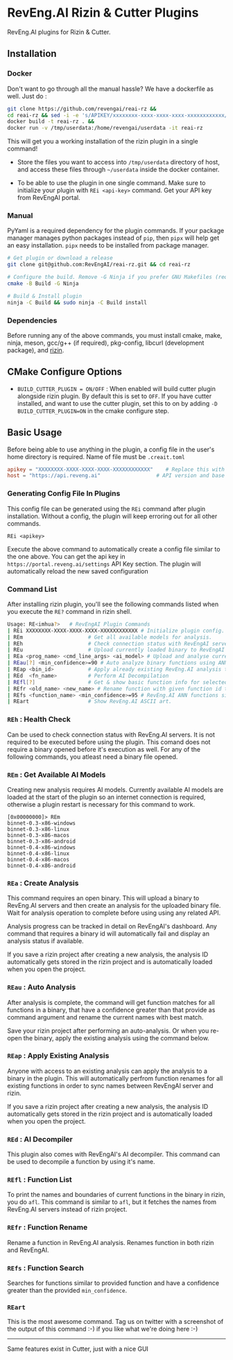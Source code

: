 # RevEng.AI Rizin & Cutter Plugins

RevEng.AI plugins for Rizin & Cutter.

## Installation

### Docker

Don't want to go through all the manual hassle? We have a dockerfile as well.
Just do :

```bash
git clone https://github.com/revengai/reai-rz && 
cd reai-rz && sed -i -e 's/APIKEY/xxxxxxxx-xxxx-xxxx-xxxx-xxxxxxxxxxxx/g' Dockerfile && 
docker build -t reai-rz . &&
docker run -v /tmp/userdata:/home/revengai/userdata -it reai-rz
```

This will get you a working installation of the rizin plugin in a single command!

- Store the files you want to access into `/tmp/userdata` directory of host,
  and access these files through `~/userdata` inside the docker container.

- To be able to use the plugin in one single command. Make sure to initialize your plugin with
  `REi <api-key>` command. Get your API key from RevEngAI portal.

### Manual

PyYaml is a required dependency for the plugin commands. If your package manager manages
python packages instead of `pip`, then `pipx` will help get an easy installation.
`pipx` needs to be installed from package manager.

```sh
# Get plugin or download a release
git clone git@github.com:RevEngAI/reai-rz.git && cd reai-rz

# Configure the build. Remove -G Ninja if you prefer GNU Makefiles (requires make)
cmake -B Build -G Ninja

# Build & Install plugin
ninja -C Build && sudo ninja -C Build install
```

### Dependencies

Before running any of the above commands, you must install cmake, make, ninja, meson, gcc/g++ (if required), pkg-config, libcurl (development package), and [rizin](https://github.com/rizinorg/rizin?tab=readme-ov-file#how-to-build).

## CMake Configure Options

- `BUILD_CUTTER_PLUGIN = ON/OFF` : When enabled will build cutter plugin alongside rizin plugin. By default
this is set to `OFF`. If you have cutter installed, and want to use the cutter plugin, set this to on
by adding `-D BUILD_CUTTER_PLUGIN=ON` in the cmake configure step.

## Basic Usage

Before being able to use anything in the plugin, a config file in the user's home
directory is required. Name of file must be `.creait.toml`

```toml
apikey = "XXXXXXXX-XXXX-XXXX-XXXX-XXXXXXXXXXXX"    # Replace this with your own API key
host = "https://api.reveng.ai"                  # API version and base endpoint
```

### Generating Config File In Plugins

This config file can be generated using the `REi` command after plugin installation.
Without a config, the plugin will keep erroring out for all other commands.

`REi <apikey>`

Execute the above command to automatically create a config file similar to the one above.
You can get the api key in `https://portal.reveng.ai/settings` API Key section. The plugin
will automatically reload the new saved configuration

### Command List

After installing rizin plugin, you'll see the following commands listed when you execute the
`RE?` command in rizin shell.

```sh
Usage: RE<imhua?>   # RevEngAI Plugin Commands
| REi XXXXXXXX-XXXX-XXXX-XXXX-XXXXXXXXXXXX # Initialize plugin config.
| REm                     # Get all available models for analysis.
| REh                     # Check connection status with RevEngAI servers.
| REu                     # Upload currently loaded binary to RevEngAI servers.
| REa <prog_name> <cmd_line_args> <ai_model> # Upload and analyse currently loaded binary
| REau[?] <min_confidence>=90 # Auto analyze binary functions using ANN and perform batch rename.
| REap <bin_id>           # Apply already existing RevEng.AI analysis to this binary.
| REd  <fn_name>          # Perform AI Decompilation
| REfl[?]                 # Get & show basic function info for selected binary.
| REfr <old_name> <new_name> # Rename function with given function id to given name.
| REfs <function_name> <min_confidence>=95 # RevEng.AI ANN functions similarity search.
| REart                   # Show RevEng.AI ASCII art.
```

### `REh` : Health Check

Can be used to check connection status with RevEng.AI servers. It is not required to be executed
before using the plugin. This comand does not require a binary opened before it's execution as well.
For any of the following commands, you atleast need a binary file opened.

### `REm` : Get Available AI Models

Creating new analysis requires AI models. Currently available AI models are loaded at the start of the
plugin so an internet connection is required, otherwise a plugin restart is necessary for this command to work.

```
[0x00000000]> REm
binnet-0.3-x86-windows
binnet-0.3-x86-linux
binnet-0.3-x86-macos
binnet-0.3-x86-android
binnet-0.4-x86-windows
binnet-0.4-x86-linux
binnet-0.4-x86-macos
binnet-0.4-x86-android
```

### `REa` : Create Analysis

This command requires an open binary. This will upload a binary to RevEng.AI servers and then
create an analysis for the uploaded binary file. Wait for analysis operation to complete before
using using any related API.

Analysis progress can be tracked in detail on RevEngAI's dashboard. Any command that requires
a binary id will automatically fail and display an analysis status if available.

If you save a rizin project after creating a new analysis, the analysis ID automatically gets
stored in the rizin project and is automatically loaded when you open the project.

### `REau` : Auto Analysis

After analysis is complete, the command will get function matches for all functions in a binary,
that have a confidence greater than that provide as command argument and rename the current names
with best match.

Save your rizin project after performing an auto-analysis. Or when you re-open the binary, apply
the existing analysis using the command below.

### `REap` : Apply Existing Analysis

Anyone with access to an existing analysis can apply the analysis to a binary in the plugin.
This will automatically perfrom function renames for all existing functions in order to
sync names between RevEngAI server and rizin.

If you save a rizin project after creating a new analysis, the analysis ID automatically gets
stored in the rizin project and is automatically loaded when you open the project.

### `REd` : AI Decompiler

This plugin also comes with RevEngAI's AI decompiler. This command can be used to decompile
a function by using it's name.

### `REfl` : Function List

To print the names and boundaries of current functions in the binary in rizin, you do `afl`.
This command is similar to `afl`, but it fetches the names from RevEng.AI servers instead of
rizin project.

### `REfr` : Function Rename

Rename a function in RevEng.AI analysis. Renames function in both rizin and RevEngAI.

### `REfs` : Function Search

Searches for functions similar to provided function and have a confidence greater than
the provided `min_confidence`.

### `REart`

This is the most awesome command. Tag us on twitter with a screenshot of the output of this command :-)
if you like what we're doing here :-)

---

Same features exist in Cutter, just with a nice GUI
